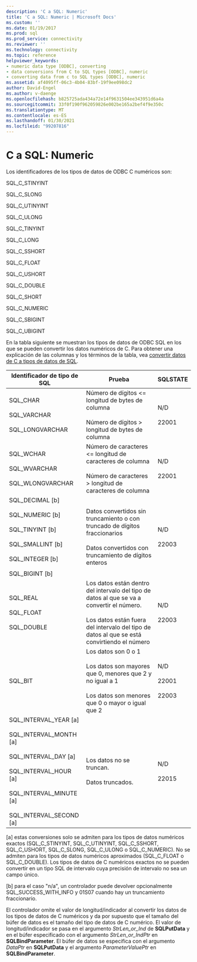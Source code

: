 ```yaml
---
description: 'C a SQL: Numeric'
title: 'C a SQL: Numeric | Microsoft Docs'
ms.custom: ''
ms.date: 01/19/2017
ms.prod: sql
ms.prod_service: connectivity
ms.reviewer: ''
ms.technology: connectivity
ms.topic: reference
helpviewer_keywords:
- numeric data type [ODBC], converting
- data conversions from C to SQL types [ODBC], numeric
- converting data from c to SQL types [ODBC], numeric
ms.assetid: af4095ff-06c3-4b04-83bf-19f9ee098dc2
author: David-Engel
ms.author: v-daenge
ms.openlocfilehash: b825725ada434a72e14f9631504ee343951d6a4a
ms.sourcegitcommit: 33f0f190f962059826e002be165a2bef4f9e350c
ms.translationtype: MT
ms.contentlocale: es-ES
ms.lasthandoff: 01/30/2021
ms.locfileid: "99207816"
---
```

# <a name="c-to-sql-numeric"></a>C a SQL: Numeric
Los identificadores de los tipos de datos de ODBC C numéricos son:  
  
 SQL_C_STINYINT  
  
 SQL_C_SLONG  
  
 SQL_C_UTINYINT  
  
 SQL_C_ULONG  
  
 SQL_C_TINYINT  
  
 SQL_C_LONG  
  
 SQL_C_SSHORT  
  
 SQL_C_FLOAT  
  
 SQL_C_USHORT  
  
 SQL_C_DOUBLE  
  
 SQL_C_SHORT  
  
 SQL_C_NUMERIC  
  
 SQL_C_SBIGINT  
  
 SQL_C_UBIGINT  
  
 En la tabla siguiente se muestran los tipos de datos de ODBC SQL en los que se pueden convertir los datos numéricos de C. Para obtener una explicación de las columnas y los términos de la tabla, vea [convertir datos de C a tipos de datos de SQL](../../../odbc/reference/appendixes/converting-data-from-c-to-sql-data-types.md).  
  
|Identificador de tipo de SQL|Prueba|SQLSTATE|  
|-------------------------|----------|--------------|  
|SQL_CHAR<br /><br /> SQL_VARCHAR<br /><br /> SQL_LONGVARCHAR|Número de dígitos <= longitud de bytes de columna<br /><br /> Número de dígitos > longitud de bytes de columna|N/D<br /><br /> 22001|  
|SQL_WCHAR<br /><br /> SQL_WVARCHAR<br /><br /> SQL_WLONGVARCHAR|Número de caracteres <= longitud de caracteres de columna<br /><br /> Número de caracteres > longitud de caracteres de columna|N/D<br /><br /> 22001|  
|SQL_DECIMAL [b]<br /><br /> SQL_NUMERIC [b]<br /><br /> SQL_TINYINT [b]<br /><br /> SQL_SMALLINT [b]<br /><br /> SQL_INTEGER [b]<br /><br /> SQL_BIGINT [b]|Datos convertidos sin truncamiento o con truncado de dígitos fraccionarios<br /><br /> Datos convertidos con truncamiento de dígitos enteros|N/D<br /><br /> 22003|  
|SQL_REAL<br /><br /> SQL_FLOAT<br /><br /> SQL_DOUBLE|Los datos están dentro del intervalo del tipo de datos al que se va a convertir el número.<br /><br /> Los datos están fuera del intervalo del tipo de datos al que se está convirtiendo el número|N/D<br /><br /> 22003|  
|SQL_BIT|Los datos son 0 o 1<br /><br /> Los datos son mayores que 0, menores que 2 y no igual a 1<br /><br /> Los datos son menores que 0 o mayor o igual que 2|N/D<br /><br /> 22001<br /><br /> 22003|  
|SQL_INTERVAL_YEAR [a]<br /><br /> SQL_INTERVAL_MONTH [a]<br /><br /> SQL_INTERVAL_DAY [a]<br /><br /> SQL_INTERVAL_HOUR [a]<br /><br /> SQL_INTERVAL_MINUTE [a]<br /><br /> SQL_INTERVAL_SECOND [a]|Los datos no se truncan.<br /><br /> Datos truncados.|N/D<br /><br /> 22015|  
  
 [a] estas conversiones solo se admiten para los tipos de datos numéricos exactos (SQL_C_STINYINT, SQL_C_UTINYINT, SQL_C_SSHORT, SQL_C_USHORT, SQL_C_SLONG, SQL_C_ULONG o SQL_C_NUMERIC). No se admiten para los tipos de datos numéricos aproximados (SQL_C_FLOAT o SQL_C_DOUBLE). Los tipos de datos de C numéricos exactos no se pueden convertir en un tipo SQL de intervalo cuya precisión de intervalo no sea un campo único.  
  
 [b] para el caso "n/a", un controlador puede devolver opcionalmente SQL_SUCCESS_WITH_INFO y 01S07 cuando hay un truncamiento fraccionario.  
  
 El controlador omite el valor de longitud/indicador al convertir los datos de los tipos de datos de C numéricos y da por supuesto que el tamaño del búfer de datos es el tamaño del tipo de datos de C numérico. El valor de longitud/indicador se pasa en el argumento *StrLen_or_Ind* de **SQLPutData** y en el búfer especificado con el argumento *StrLen_or_IndPtr* en **SQLBindParameter**. El búfer de datos se especifica con el argumento *DataPtr* en **SQLPutData** y el argumento *ParameterValuePtr* en **SQLBindParameter**.
